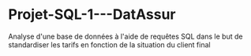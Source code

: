 # Projet-SQL-1---DatAssur
Analyse d'une base de données à l'aide de requêtes SQL dans le but de standardiser les tarifs en fonction de la situation du client final

